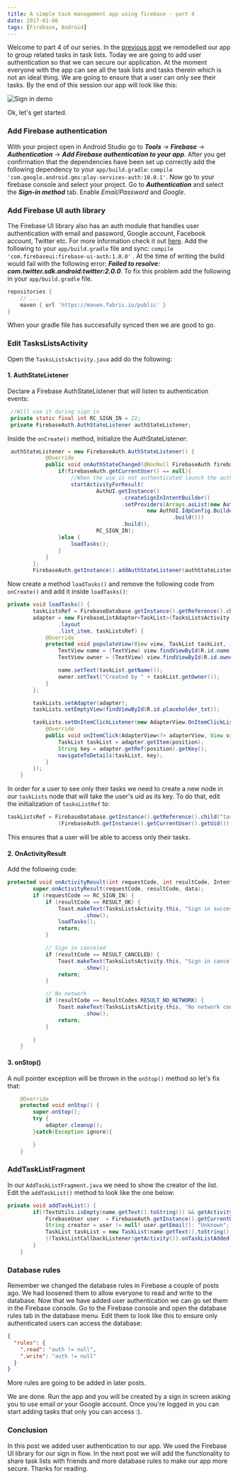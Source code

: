 ```yaml
---
title: A simple task management app using firebase - part 4
date: 2017-01-06
tags: [Firebase, Android]
---
```


Welcome to part 4 of our series. In the [previous post](https://vince-nyanga.github.io/task-management-app-with-firebase-3/) we remodelled our app to group related tasks in task lists. Today we are going to add user authentication so that we can secure our application. At the moment everyone with the app can see all the task lists and tasks therein which is not an ideal thing. We are going to ensure that a user can only see their tasks. By the end of this session our app will look like this:

<img src="{{ site.baseurl }}/images/signin-demo.gif" alt="Sign in demo">

Ok, let's get started.

### Add Firebase authentication

With your project open in Android Studio go to _**Tools**_ -> _**Firebase**_ -> _**Authentication**_ -> _**Add Firebase authentication to your app**_. After you get confirmation that the dependencies have been set up correctly add the following dependency to your `app/build.gradle`: `compile 'com.google.android.gms:play-services-auth:10.0.1'`. Now go to your firebase console and select your project. Go to _**Authentication**_ and select the _**Sign-in method**_ tab. Enable _Email/Password_ and _Google_.

### Add Firebase UI auth library

The Firebase UI library also has an auth module that handles user authentication with email and password, Google account, Facebook account, Twitter etc. For more information check it out [here](https://github.com/firebase/FirebaseUI-Android/tree/master/auth). Add the following to your `app/build.gradle` file and sync: `compile 'com.firebaseui:firebase-ui-auth:1.0.0'` . At the time of writing the build would fail with the following error: _**Failed to resolve: com.twitter.sdk.android:twitter:2.0.0**_. To fix this problem add the following in your `app/build.gradle` file.

```gradle
repositories {
    // ...
    maven { url 'https://maven.fabric.io/public' }
}
```

When your gradle file has successfully synced then we are good to go.

### Edit TasksListsActivity

Open the `TasksListsActivity.java` add do the following:

#### 1. AuthStateListener

Declare a Firebase AuthStateListener that will listen to authentication events:

```java
 //Will use it during sign in
 private static final int RC_SIGN_IN = 22;
 private FirebaseAuth.AuthStateListener authStateListener;
```

Inside the `onCreate()` method, initialize the AuthStateListener:

```java
 authStateListener = new FirebaseAuth.AuthStateListener() {
            @Override
            public void onAuthStateChanged(@NonNull FirebaseAuth firebaseAuth) {
                if(firebaseAuth.getCurrentUser() == null){
                    //When the use is not authenticated launch the authentication UI
                    startActivityForResult(
                            AuthUI.getInstance()
                                    .createSignInIntentBuilder()
                                    .setProviders(Arrays.asList(new AuthUI.IdpConfig.Builder(AuthUI.EMAIL_PROVIDER).build(),
                                            new AuthUI.IdpConfig.Builder(AuthUI.GOOGLE_PROVIDER)
                                                    .build()))
                                    .build(),
                            RC_SIGN_IN);
                }else {
                    loadTasks();
                }
            }
        };
        FirebaseAuth.getInstance().addAuthStateListener(authStateListener);
```

Now create a method `loadTasks()` and remove the following code from `onCreate()` and add it inside `loadTasks()`:

```java
private void loadTasks() {
        taskListsRef = FirebaseDatabase.getInstance().getReference().child("taskLists");
        adapter = new FirebaseListAdapter<TaskList>(TasksListsActivity.this, TaskList.class, R
                .layout
                .list_item, taskListsRef) {
            @Override
            protected void populateView(View view, TaskList taskList, int i) {
                TextView name = (TextView) view.findViewById(R.id.name);
                TextView owner = (TextView) view.findViewById(R.id.owner);

                name.setText(taskList.getName());
                owner.setText("Created by " + taskList.getOwner());
            }
        };

        taskLists.setAdapter(adapter);
        taskLists.setEmptyView(findViewById(R.id.placeholder_txt));

        taskLists.setOnItemClickListener(new AdapterView.OnItemClickListener() {
            @Override
            public void onItemClick(AdapterView<?> adapterView, View view, int position, long l) {
                TaskList taskList = adapter.getItem(position);
                String key = adapter.getRef(position).getKey();
                navigateToDetails(taskList, key);
            }
        });
    }
```

In order for a user to see only their tasks we need to create a new node in our `taskLists` node that will take the user's uid as its key. To do that, edit the initialization of `tasksListRef` to:

```java
taskListsRef = FirebaseDatabase.getInstance().getReference().child("taskLists").child
                (FirebaseAuth.getInstance().getCurrentUser().getUid());
```

This ensures that a user will be able to access only their tasks.

#### 2. OnActivityResult

Add the following code:

```java
protected void onActivityResult(int requestCode, int resultCode, Intent data) {
        super.onActivityResult(requestCode, resultCode, data);
        if (requestCode == RC_SIGN_IN) {
            if (resultCode == RESULT_OK) {
                Toast.makeText(TasksListsActivity.this, "Sign in successful", Toast.LENGTH_SHORT)
                        .show();
                loadTasks();
                return;
            }

            // Sign in canceled
            if (resultCode == RESULT_CANCELED) {
                Toast.makeText(TasksListsActivity.this, "Sign in cancelled", Toast.LENGTH_SHORT)
                        .show();
                return;
            }

            // No network
            if (resultCode == ResultCodes.RESULT_NO_NETWORK) {
                Toast.makeText(TasksListsActivity.this, "No network connection", Toast.LENGTH_SHORT)
                        .show();
                return;
            }

        }
    }
```

#### 3. onStop()

A null pointer exception will be thrown in the `onStop()` method so let's fix that:

```java
    @Override
    protected void onStop() {
        super.onStop();
        try {
            adapter.cleanup();
        }catch(Exception ignore){

        }
    }
```

### AddTaskListFragment

In our `AddTaskListFragment.java` we need to show the creator of the list. Edit the `addTaskList()` method to look like the one below:

```java
private void addTaskList() {
        if(!TextUtils.isEmpty(name.getText().toString()) && getActivity() instanceof TasksListCallbackListener){
            FirebaseUser user  = FirebaseAuth.getInstance().getCurrentUser();
            String creator = user != null? user.getEmail(): "Unknown";
            TaskList taskList = new TaskList(name.getText().toString(),creator);
            ((TasksListCallbackListener)getActivity()).onTaskListAdded(taskList);
        }
    }
```

### Database rules

Remember we changed the database rules in Firebase a couple of posts ago. We had loosened them to allow everyone to read and write to the database. Now that we have added user authentication we can go set them in the Firebase console. Go to the Firebase console and open the database rules tab in the database menu. Edit them to look like this to ensure only authenticated users can access the database:

```json
{
  "rules": {
    ".read": "auth != null",
    ".write": "auth != null"
  }
}
```

More rules are going to be added in later posts.

We are done. Run the app and you will be created by a sign in screen asking you to use email or your Google account. Once you're logged in you can start adding tasks that only you can access :).

### Conclusion

In this post we added user authentication to our app. We used the Firebase UI library for our sign in flow. In the next post we will add the functionality to share task lists with friends and more database rules to make our app more secure. Thanks for reading.
